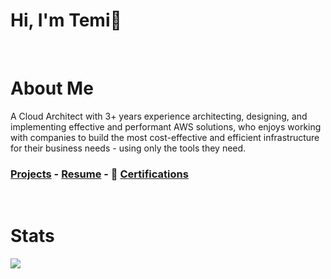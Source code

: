 # Hi, I'm Temi👋 <a id ='top'></a>

<br>

# About Me

A Cloud Architect with 3+ years experience architecting, designing, and implementing effective and performant AWS solutions, who enjoys working with companies to build the most cost-effective and efficient infrastructure for their business needs - using only the tools they need.

### [Projects](./projects.md) - [Resume](./resume.pdf) - 🪪 [Certifications](https://www.credly.com/users/temidayo-kelani/badges) <!-- - 💻[Tech Stack](./techstack.md) - 🥇 [Resources](./resources.md) -->

<br>

# Stats

<a href="https://github.com/temikelani/temikelani">
  <img align="center" src="https://github-readme-stats.vercel.app/api/top-langs/?username=temikelani&hide=jupyter notebook,html,css&title_color=ffffff&text_color=c9cacc&icon_color=2bbc8a&bg_color=1d1f21" />
</a>

<!-- [![Top Langs](https://github-readme-stats.vercel.app/api/top-langs/?username=temikelani&hide=jupyternotebook,html,css&title_color=ffffff&text_color=c9cacc&icon_color=2bbc8a&bg_color=1d1f21)](https://github.com/temikelani)

[![Top Langs](https://github-readme-stats.vercel.app/api/top-langs/?username=temikelani&layout=compact&hide=jupyternotebook,html,css&title_color=ffffff&text_color=c9cacc&icon_color=2bbc8a&bg_color=1d1f21)](https://github.com/temikelani) -->

<!-- [![Readme Card](https://github-readme-stats.vercel.app/api/pin/?username=temikelani&repo=temikelani)](https://github.com/temikelani/temikelani) -->

<!-- [![Anurag's github stats](https://github-readme-stats.vercel.app/api?username=temikelani)](https://github.com/temikelani) -->

<!-- <a href="https://github.com/temikelani/temikelani">
  <img align="center" src="https://github-readme-stats.vercel.app/api/top-langs/?username=temikelani&hide=jupyter notebook,html,css&title_color=ffffff&text_color=c9cacc&icon_color=2bbc8a&bg_color=1d1f21" /> -->
